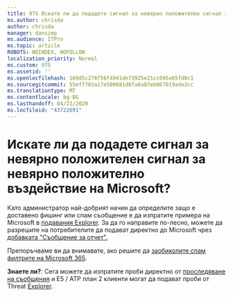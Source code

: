```yaml
---
title: 975 Искате ли да подадете сигнал за невярно положителен сигнал за спам на Microsoft?
ms.author: chrisda
author: chrisda
manager: dansimp
ms.audience: ITPro
ms.topic: article
ROBOTS: NOINDEX, NOFOLLOW
localization_priority: Normal
ms.custom: 975
ms.assetid: ''
ms.openlocfilehash: 169d5c276f56f4941de73925e21cc045a65fd0c1
ms.sourcegitcommit: 55eff703a17e500681d8fa6a87eb067019ade3cc
ms.translationtype: MT
ms.contentlocale: bg-BG
ms.lasthandoff: 04/22/2020
ms.locfileid: "43722691"
---
```

# <a name="would-you-like-to-report-a-spam-false-positive-to-microsoft"></a>Искате ли да подадете сигнал за невярно положителен сигнал за невярно положително въздействие на Microsoft?

Като администратор най-добрият начин да определите защо е доставено фишинг или спам съобщение е да изпратите примера на Microsoft в [подавания Explorer](https://protection.office.com/reportsubmission). За да го направите по-лесно, можете да разрешите на потребителите да подават директно до Microsoft чрез [добавката "Съобщение за отчет".](https://appsource.microsoft.com/product/office/WA104381180?src=office&tab=Overview)

Препоръчваме ви да внимавате, ако решите да [заобиколите спам филтрите на Microsoft 365](https://docs.microsoft.com/exchange/troubleshoot/antispam/cautions-against-bypassing-spam-filters).

**Знаете ли?**: Сега можете да изпратите проби директно от [проследяване на съобщения](https://protection.office.com/messagetrace) и E5 / ATP план 2 клиенти могат да подават проби от Threat [Explorer](https://docs.microsoft.com/microsoft-365/security/office-365-security/threat-explorer).
